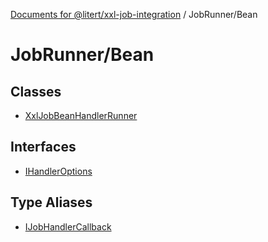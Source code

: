[Documents for @litert/xxl-job-integration](../../index.md) / JobRunner/Bean

# JobRunner/Bean

## Classes

- [XxlJobBeanHandlerRunner](classes/XxlJobBeanHandlerRunner.md)

## Interfaces

- [IHandlerOptions](interfaces/IHandlerOptions.md)

## Type Aliases

- [IJobHandlerCallback](type-aliases/IJobHandlerCallback.md)
